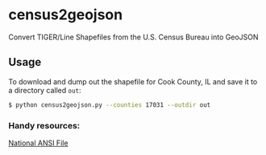 # census2geojson

Convert TIGER/Line Shapefiles from the U.S. Census Bureau into GeoJSON

## Usage

To download and dump out the shapefile for Cook County, IL and save it to a directory called ``out``: 

``` bash
$ python census2geojson.py --counties 17031 --outdir out
```

### Handy resources:

[National ANSI File](http://www.census.gov/geo/reference/docs/codes/national_county.txt) 
